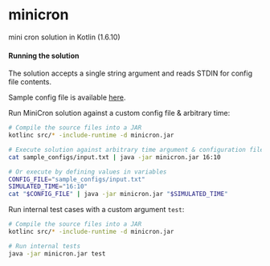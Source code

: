 # minicron

mini cron solution in Kotlin (1.6.10)

#### Running the solution

The solution accepts a single string argument and reads STDIN for config file contents.

Sample config file is available [here](sample_configs/input.txt).

Run MiniCron solution against a custom config file & arbitrary time:

```bash
# Compile the source files into a JAR
kotlinc src/* -include-runtime -d minicron.jar

# Execute solution against arbitrary time argument & configuration file
cat sample_configs/input.txt | java -jar minicron.jar 16:10

# Or execute by defining values in variables
CONFIG_FILE="sample_configs/input.txt"
SIMULATED_TIME="16:10"
cat "$CONFIG_FILE" | java -jar minicron.jar "$SIMULATED_TIME"
```

Run internal test cases with a custom argument `test`:

```bash
# Compile the source files into a JAR
kotlinc src/* -include-runtime -d minicron.jar

# Run internal tests
java -jar minicron.jar test
```